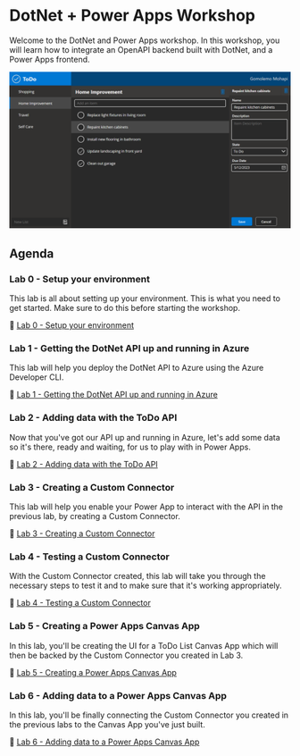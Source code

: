 #  DotNet + Power Apps Workshop

Welcome to the DotNet and Power Apps workshop. In this workshop, you will learn how to integrate an OpenAPI backend built with DotNet, and a Power Apps frontend. 

![The complete ToDo Power App](/DotNet/Lab0/assets/complete-power-app-with-more-items.png)

## Agenda

### Lab 0 - Setup your environment
This lab is all about setting up your environment. This is what you need to get started. Make sure to do this before starting the workshop.

:link: [Lab 0 - Setup your environment](/DotNet/Lab0/)

### Lab 1 - Getting the DotNet API up and running in Azure
This lab will help you deploy the DotNet API to Azure using the Azure Developer CLI.

:link: [Lab 1 - Getting the DotNet API up and running in Azure](/DotNet/Lab1/)

### Lab 2 - Adding data with the ToDo API
Now that you've got our API up and running in Azure, let's add some data so it's there, ready and waiting, for us to play with in Power Apps.

:link: [Lab 2 - Adding data with the ToDo API](/DotNet/Lab2/)

### Lab 3 - Creating a Custom Connector
This lab will help you enable your Power App to interact with the API in the previous lab, by creating a Custom Connector.

:link: [Lab 3 - Creating a Custom Connector](/DotNet/Lab3/)

### Lab 4 - Testing a Custom Connector
With the Custom Connector created, this lab will take you through the necessary steps to test it and to make sure that it's working appropriately.

:link: [Lab 4 - Testing a Custom Connector](/DotNet/Lab4/)

### Lab 5 - Creating a Power Apps Canvas App
In this lab, you'll be creating the UI for a ToDo List Canvas App which will then be backed by the Custom Connector you created in Lab 3.

:link: [Lab 5 - Creating a Power Apps Canvas App](/DotNet/Lab5/)

### Lab 6 - Adding data to a Power Apps Canvas App
In this lab, you'll be finally connecting the Custom Connector you created in the previous labs to the Canvas App you've just built.

:link: [Lab 6 - Adding data to a Power Apps Canvas App](/DotNet/Lab6/)
